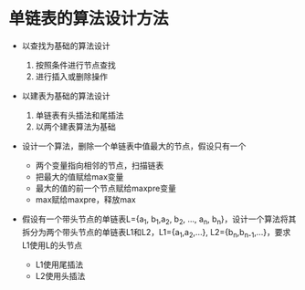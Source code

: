 # 单链表的算法设计方法
- 以查找为基础的算法设计
  1. 按照条件进行节点查找
  2. 进行插入或删除操作
- 以建表为基础的算法设计
  1. 单链表有头插法和尾插法
  2. 以两个建表算法为基础

- 设计一个算法，删除一个单链表中值最大的节点，假设只有一个
  - 两个变量指向相邻的节点，扫描链表
  - 把最大的值赋给max变量
  - 最大的值的前一个节点赋给maxpre变量
  - max赋给maxpre，释放max

- 假设有一个带头节点的单链表L={a<sub>1</sub>, b<sub>1</sub>,a<sub>2</sub>, b<sub>2</sub>, ..., a<sub>n</sub>, b<sub>n</sub>}，设计一个算法将其拆分为两个带头节点的单链表L1和L2，L1={a<sub>1</sub>,a<sub>2</sub>,...}, L2={b<sub>n</sub>,b<sub>n-1</sub>,...}，要求L1使用L的头节点
  - L1使用尾插法
  - L2使用头插法